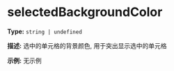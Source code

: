 # selectedBackgroundColor

**Type:** `string | undefined`

**描述:**
选中的单元格的背景颜色, 用于突出显示选中的单元格

**示例:**
无示例


